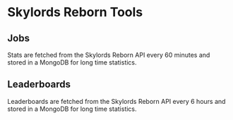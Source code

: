 # Skylords Reborn Tools

## Jobs

Stats are fetched from the Skylords Reborn API every 60 minutes and stored in a MongoDB for long time statistics.

## Leaderboards

Leaderboards are fetched from the Skylords Reborn API every 6 hours and stored in a MongoDB for long time statistics.
